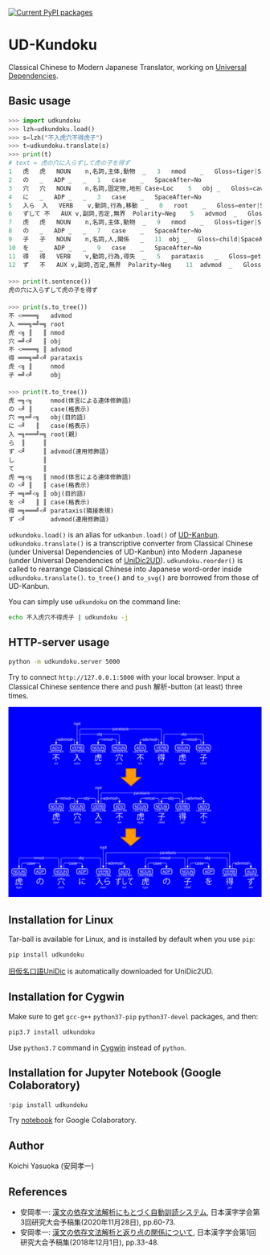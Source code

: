 [![Current PyPI packages](https://badge.fury.io/py/udkundoku.svg)](https://pypi.org/project/udkundoku/)

# UD-Kundoku

Classical Chinese to Modern Japanese Translator, working on [Universal Dependencies](https://universaldependencies.org/format.html).

## Basic usage

```py
>>> import udkundoku
>>> lzh=udkundoku.load()
>>> s=lzh("不入虎穴不得虎子")
>>> t=udkundoku.translate(s)
>>> print(t)
# text = 虎の穴に入らずして虎の子を得ず
1	虎	虎	NOUN	n,名詞,主体,動物	_	3	nmod	_	Gloss=tiger|SpaceAfter=No
2	の	_	ADP	_	_	1	case	_	SpaceAfter=No
3	穴	穴	NOUN	n,名詞,固定物,地形	Case=Loc	5	obj	_	Gloss=cave|SpaceAfter=No
4	に	_	ADP	_	_	3	case	_	SpaceAfter=No
5	入ら	入	VERB	v,動詞,行為,移動	_	0	root	_	Gloss=enter|SpaceAfter=No
6	ずして	不	AUX	v,副詞,否定,無界	Polarity=Neg	5	advmod	_	Gloss=not|SpaceAfter=No
7	虎	虎	NOUN	n,名詞,主体,動物	_	9	nmod	_	Gloss=tiger|SpaceAfter=No
8	の	_	ADP	_	_	7	case	_	SpaceAfter=No
9	子	子	NOUN	n,名詞,人,関係	_	11	obj	_	Gloss=child|SpaceAfter=No
10	を	_	ADP	_	_	9	case	_	SpaceAfter=No
11	得	得	VERB	v,動詞,行為,得失	_	5	parataxis	_	Gloss=get|SpaceAfter=No
12	ず	不	AUX	v,副詞,否定,無界	Polarity=Neg	11	advmod	_	Gloss=not|SpaceAfter=No

>>> print(t.sentence())
虎の穴に入らずして虎の子を得ず

>>> print(s.to_tree())
不 <════╗   advmod
入 ═══╗═╝═╗ root
虎 <╗ ║   ║ nmod
穴 ═╝<╝   ║ obj
不 <════╗ ║ advmod
得 ═══╗═╝<╝ parataxis
虎 <╗ ║     nmod
子 ═╝<╝     obj

>>> print(t.to_tree())
虎 ═╗<╗     nmod(体言による連体修飾語)
の <╝ ║     case(格表示)
穴 ═╗═╝<╗   obj(目的語)
に <╝   ║   case(格表示)
入 ═╗═══╝═╗ root(親)
ら  ║     ║
ず <╝     ║ advmod(連用修飾語)
し        ║
て        ║
虎 ═╗<╗   ║ nmod(体言による連体修飾語)
の <╝ ║   ║ case(格表示)
子 ═╗═╝<╗ ║ obj(目的語)
を <╝   ║ ║ case(格表示)
得 ═╗═══╝<╝ parataxis(隣接表現)
ず <╝       advmod(連用修飾語)
```

`udkundoku.load()` is an alias for `udkanbun.load()` of [UD-Kanbun](https://github.com/KoichiYasuoka/UD-Kanbun/). `udkundoku.translate()` is a transcriptive converter from Classical Chinese (under Universal Dependencies of UD-Kanbun) into Modern Japanese (under Universal Dependencies of [UniDic2UD](https://github.com/KoichiYasuoka/UniDic2UD/)). `udkundoku.reorder()` is called to rearrange Classical Chinese into Japanese word-order inside `udkundoku.translate()`. `to_tree()` and `to_svg()` are borrowed from those of UD-Kanbun.

You can simply use `udkundoku` on the command line:
```sh
echo 不入虎穴不得虎子 | udkundoku -j
```

## HTTP-server usage

```sh
python -m udkundoku.server 5000
```
Try to connect `http://127.0.0.1:5000` with your local browser. Input a Classical Chinese sentence there and push 解析-button (at least) three times.

![不入虎穴不得虎子](https://raw.githubusercontent.com/KoichiYasuoka/UD-Kundoku/master/example.png)

## Installation for Linux

Tar-ball is available for Linux, and is installed by default when you use `pip`:
```sh
pip install udkundoku
```
[旧仮名口語UniDic](https://unidic.ninjal.ac.jp/download_all#unidic_qkana) is automatically downloaded for UniDic2UD.

## Installation for Cygwin

Make sure to get `gcc-g++` `python37-pip` `python37-devel` packages, and then:
```sh
pip3.7 install udkundoku
```
Use `python3.7` command in [Cygwin](https://www.cygwin.com/install.html) instead of `python`.

## Installation for Jupyter Notebook (Google Colaboratory)

```py
!pip install udkundoku
```

Try [notebook](https://colab.research.google.com/github/KoichiYasuoka/UD-Kundoku/blob/master/udkundoku.ipynb) for Google Colaboratory.

## Author

Koichi Yasuoka (安岡孝一)

## References

* 安岡孝一: [漢文の依存文法解析にもとづく自動訓読システム](http://kanji.zinbun.kyoto-u.ac.jp/~yasuoka/publications/2020-11-28.pdf), 日本漢字学会第3回研究大会予稿集(2020年11月28日), pp.60-73.
* 安岡孝一: [漢文の依存文法解析と返り点の関係について](http://kanji.zinbun.kyoto-u.ac.jp/~yasuoka/publications/2018-12-01.pdf), 日本漢字学会第1回研究大会予稿集(2018年12月1日), pp.33-48.

